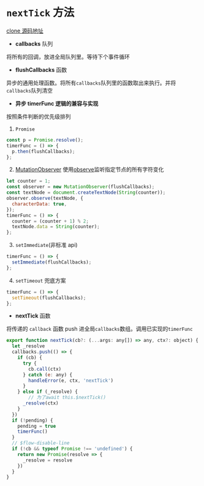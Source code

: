 # `nextTick` 方法

[clone 源码地址](https://github.com/xiaoxintang/vue/blob/main/src/core/util/next-tick.ts)

- **callbacks** 队列

将所有的回调，放进全局队列里。等待下个事件循环

- **flushCallbacks** 函数

异步的通用处理函数。将所有`callbacks`队列里的函数取出来执行。并将`callbacks`队列清空

- **异步 timerFunc 逻辑的兼容与实现**

按照条件判断的优先级排列

1. `Promise`

```js
const p = Promise.resolve();
timerFunc = () => {
  p.then(flushCallbacks);
};
```

2. [MutationObserver](https://developer.mozilla.org/zh-CN/docs/Web/API/MutationObserver) 使用[observe](https://developer.mozilla.org/zh-CN/docs/Web/API/MutationObserver/observe)监听指定节点的所有字符变化

```js
let counter = 1;
const observer = new MutationObserver(flushCallbacks);
const textNode = document.createTextNode(String(counter));
observer.observe(textNode, {
  characterData: true,
});
timerFunc = () => {
  counter = (counter + 1) % 2;
  textNode.data = String(counter);
};
```

3. `setImmediate`(非标准 api)

```js
timerFunc = () => {
  setImmediate(flushCallbacks);
};
```

4. `setTimeout` 兜底方案

```js
timerFunc = () => {
  setTimeout(flushCallbacks);
};
```

- **nextTick** 函数

将传递的 `callback` 函数 push 进全局`callbacks`数组。调用已实现的`timerFunc`

```js
export function nextTick(cb?: (...args: any[]) => any, ctx?: object) {
  let _resolve
  callbacks.push(() => {
    if (cb) {
      try {
        cb.call(ctx)
      } catch (e: any) {
        handleError(e, ctx, 'nextTick')
      }
    } else if (_resolve) {
        // 为了await this.$nextTick()
      _resolve(ctx)
    }
  })
  if (!pending) {
    pending = true
    timerFunc()
  }
  // $flow-disable-line
  if (!cb && typeof Promise !== 'undefined') {
    return new Promise(resolve => {
      _resolve = resolve
    })
  }
}

```
